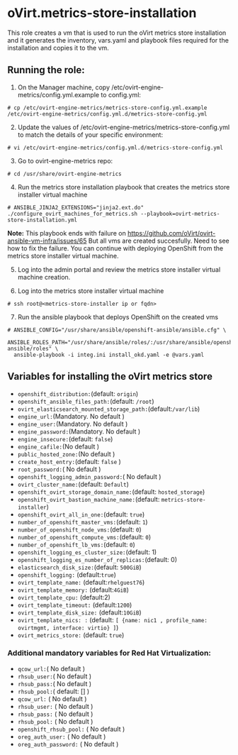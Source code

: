 # oVirt.metrics-store-installation

This role creates a vm that is used to run the oVirt metrics store
installation and it generates the inventory, vars.yaml and playbook files
required for the installation and copies it to the vm.

## Running the role:

1. On the Manager machine, copy /etc/ovirt-engine-metrics/config.yml.example to config.yml:
```
# cp /etc/ovirt-engine-metrics/metrics-store-config.yml.example /etc/ovirt-engine-metrics/config.yml.d/metrics-store-config.yml
```
2. Update the values of /etc/ovirt-engine-metrics/metrics-store-config.yml to match the details of your specific environment:
```
# vi /etc/ovirt-engine-metrics/config.yml.d/metrics-store-config.yml
```

3. Go to ovirt-engine-metrics repo:
```
# cd /usr/share/ovirt-engine-metrics
```

4. Run the metrics store installation playbook that creates the metrics store installer virtual machine
```
# ANSIBLE_JINJA2_EXTENSIONS="jinja2.ext.do" ./configure_ovirt_machines_for_metrics.sh --playbook=ovirt-metrics-store-installation.yml
```

**Note:** This playbook ends with failure on https://github.com/oVirt/ovirt-ansible-vm-infra/issues/65
But all vms are created succesfully. Need to see how to fix the failure.
You can continue with deploying OpenShift from the metrics store installer virtual machine.

5. Log into the admin portal and review the metrics store installer virtual machine creation.

6. Log into the metrics store installer virtual machine
```
# ssh root@<metrics-store-installer ip or fqdn>
```

7. Run the ansible playbook that deploys OpenShift on the created vms

```
# ANSIBLE_CONFIG="/usr/share/ansible/openshift-ansible/ansible.cfg" \
  ANSIBLE_ROLES_PATH="/usr/share/ansible/roles/:/usr/share/ansible/openshift-ansible/roles" \
  ansible-playbook -i integ.ini install_okd.yaml -e @vars.yaml
```

## Variables for installing the oVirt metrics store

- `openshift_distribution:`(default: `origin`)
- `openshift_ansible_files_path:`(default: `/root`)
- `ovirt_elasticsearch_mounted_storage_path:`(default:`/var/lib`)
- `engine_url:`(Mandatory. No default )
- `engine_user:`(Mandatory. No default )
- `engine_password:`(Mandatory. No default )
- `engine_insecure:`(default: `false`)
- `engine_cafile:`(No default )
- `public_hosted_zone:`(No default )
- `create_host_entry:`(default: `false` )
- `root_password:`( No default )
- `openshift_logging_admin_password:`( No default )
- `ovirt_cluster_name:`(default: `Default`)
- `openshift_ovirt_storage_domain_name:`(default: `hosted_storage`)
- `openshift_ovirt_bastion_machine_name:`(default: `metrics-store-installer`)
- `openshift_ovirt_all_in_one:`(default: `true`)
- `number_of_openshift_master_vms:`(default: `1`)
- `number_of_openshift_node_vms:`(default: `0`)
- `number_of_openshift_compute_vms:`(default: `0`)
- `number_of_openshift_lb_vms:`(default: `0`)
- `openshift_logging_es_cluster_size:`(default: 1)
- `openshift_logging_es_number_of_replicas:`(default: 0)
- `elasticsearch_disk_size:`(default: `500GiB`)
- `openshift_logging:` (default:`true`)
- `ovirt_template_name:` (default:`rhelguest76`)
- `ovirt_template_memory:` (default:`4GiB`)
- `ovirt_template_cpu:` (default:2)
- `ovirt_template_timeout:` (default:`1200`)
- `ovirt_template_disk_size:` (default:`10GiB`)
- `ovirt_template_nics: :` (default: `[ {name: nic1 , profile_name: ovirtmgmt, interface: virtio} ]`)
- `ovirt_metrics_store:` (default: `true`)

### Additional mandatory variables for Red Hat Virtualization:

- `qcow_url:`( No default )
- `rhsub_user:`( No default )
- `rhsub_pass:`( No default )
- `rhsub_pool:`( default: [] )
- `qcow_url:` ( No default )
- `rhsub_user:` ( No default )
- `rhsub_pass:` ( No default )
- `rhsub_pool:` ( No default )
- `openshift_rhsub_pool:` ( No default )
- `oreg_auth_user:` ( No default )
- `oreg_auth_password:` ( No default )
